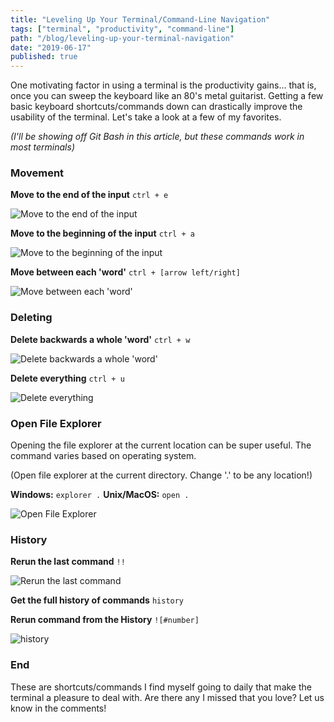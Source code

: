 ```yaml
---
title: "Leveling Up Your Terminal/Command-Line Navigation"
tags: ["terminal", "productivity", "command-line"]
path: "/blog/leveling-up-your-terminal-navigation"
date: "2019-06-17"
published: true
---
```


One motivating factor in using a terminal is the productivity gains... that is, once you can sweep the keyboard like an 80's metal guitarist. Getting a few basic keyboard shortcuts/commands down can drastically improve the usability of the terminal. Let's take a look at a few of my favorites.

_(I'll be showing off Git Bash in this article, but these commands work in most terminals)_

### Movement

**Move to the end of the input**
`ctrl + e`

![Move to the end of the input](https://thepracticaldev.s3.amazonaws.com/i/eqz7oivtmwvm2lecozxv.gif)

**Move to the beginning of the input**
`ctrl + a`

![Move to the beginning of the input](https://thepracticaldev.s3.amazonaws.com/i/pcviwamsu92rsbvv1rl6.gif)

**Move between each 'word'**
`ctrl + [arrow left/right]`

![Move between each 'word'](https://thepracticaldev.s3.amazonaws.com/i/5piz8q8un1bk2ui1fw3r.gif)

### Deleting

**Delete backwards a whole 'word'**
`ctrl + w`

![Delete backwards a whole 'word'](https://thepracticaldev.s3.amazonaws.com/i/5fhignw1fjziw7x72jjh.gif)

**Delete everything**
`ctrl + u`

![Delete everything](https://thepracticaldev.s3.amazonaws.com/i/ijiermx0qon7zuea799t.gif)

### Open File Explorer

Opening the file explorer at the current location can be super useful. The command varies based on operating system.

(Open file explorer at the current directory. Change '.' to be any location!)

**Windows:** `explorer .`
**Unix/MacOS:** `open .`

![Open File Explorer](https://thepracticaldev.s3.amazonaws.com/i/0xcgy3c1453zwizjrhaq.gif)

### History

**Rerun the last command**
`!!`

![Rerun the last command](https://thepracticaldev.s3.amazonaws.com/i/sqofemwp8trpnsf4pwss.gif)

**Get the full history of commands**
`history`

**Rerun command from the History**
`![#number]`

![history](https://thepracticaldev.s3.amazonaws.com/i/skse39zh5t8ozz9rkkax.gif)

### End

These are shortcuts/commands I find myself going to daily that make the terminal a pleasure to deal with. Are there any I missed that you love? Let us know in the comments!
